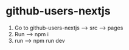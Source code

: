 # github-users-nextjs
1. Go to github-users-nextjs --> src --> pages
2. Run --> npm i
3. run --> npm run dev 
